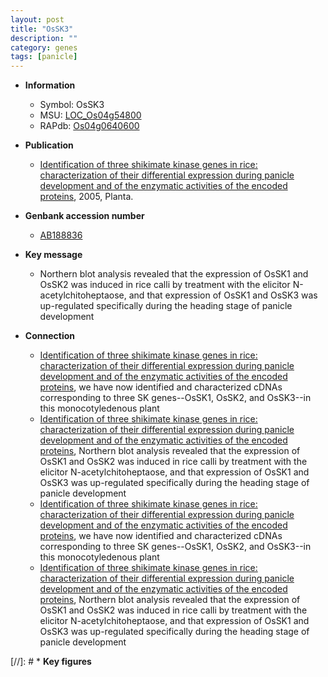 ```yaml
---
layout: post
title: "OsSK3"
description: ""
category: genes
tags: [panicle]
---
```


* **Information**  
    + Symbol: OsSK3  
    + MSU: [LOC_Os04g54800](http://rice.plantbiology.msu.edu/cgi-bin/ORF_infopage.cgi?orf=LOC_Os04g54800)  
    + RAPdb: [Os04g0640600](http://rapdb.dna.affrc.go.jp/viewer/gbrowse_details/irgsp1?name=Os04g0640600)  

* **Publication**  
    + [Identification of three shikimate kinase genes in rice: characterization of their differential expression during panicle development and of the enzymatic activities of the encoded proteins](http://www.ncbi.nlm.nih.gov/pubmed?term=Identification+of+three+shikimate+kinase+genes+in+rice:+characterization+of+their+differential+expression+during+panicle+development+and+of+the+enzymatic+activities+of+the+encoded+proteins%5BTitle%5D), 2005, Planta.

* **Genbank accession number**  
    + [AB188836](http://www.ncbi.nlm.nih.gov/nuccore/AB188836)

* **Key message**  
    + Northern blot analysis revealed that the expression of OsSK1 and OsSK2 was induced in rice calli by treatment with the elicitor N-acetylchitoheptaose, and that expression of OsSK1 and OsSK3 was up-regulated specifically during the heading stage of panicle development

* **Connection**  
    + [Identification of three shikimate kinase genes in rice: characterization of their differential expression during panicle development and of the enzymatic activities of the encoded proteins](Oryza+sativa), we have now identified and characterized cDNAs corresponding to three SK genes--OsSK1, OsSK2, and OsSK3--in this monocotyledenous plant
    + [Identification of three shikimate kinase genes in rice: characterization of their differential expression during panicle development and of the enzymatic activities of the encoded proteins](http://www.ncbi.nlm.nih.gov/pubmed?term=Identification+of+three+shikimate+kinase+genes+in+rice:+characterization+of+their+differential+expression+during+panicle+development+and+of+the+enzymatic+activities+of+the+encoded+proteins%5BTitle%5D), Northern blot analysis revealed that the expression of OsSK1 and OsSK2 was induced in rice calli by treatment with the elicitor N-acetylchitoheptaose, and that expression of OsSK1 and OsSK3 was up-regulated specifically during the heading stage of panicle development
    + [Identification of three shikimate kinase genes in rice: characterization of their differential expression during panicle development and of the enzymatic activities of the encoded proteins](Oryza+sativa), we have now identified and characterized cDNAs corresponding to three SK genes--OsSK1, OsSK2, and OsSK3--in this monocotyledenous plant
    + [Identification of three shikimate kinase genes in rice: characterization of their differential expression during panicle development and of the enzymatic activities of the encoded proteins](http://www.ncbi.nlm.nih.gov/pubmed?term=Identification+of+three+shikimate+kinase+genes+in+rice:+characterization+of+their+differential+expression+during+panicle+development+and+of+the+enzymatic+activities+of+the+encoded+proteins%5BTitle%5D), Northern blot analysis revealed that the expression of OsSK1 and OsSK2 was induced in rice calli by treatment with the elicitor N-acetylchitoheptaose, and that expression of OsSK1 and OsSK3 was up-regulated specifically during the heading stage of panicle development

[//]: # * **Key figures**  


